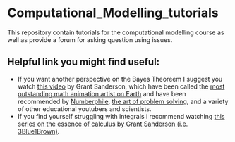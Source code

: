 # Computational_Modelling_tutorials
This repository contain tutorials for the computational modelling course as well as provide a forum for asking question using issues.

## Helpful link you might find useful:
- If you want another perspective on the Bayes Theoreem I suggest you watch [this video](https://www.youtube.com/watch?v=HZGCoVF3YvM) by Grant Sanderson, which have been called the [most outstanding math animation artist on Earth](https://twitter.com/sirajraval/status/1161685741128179713) and have been recommended by [Numberphile](https://www.youtube.com/watch?v=A0RH93XvSyU), [the art of problem solving](https://artofproblemsolving.com/news/aftermath/becoming-a-renowned-youtube-educator-with-grant-sanderson), and a variety of other educational youtubers and scientists.
- If you find yourself struggling with integrals i recommend watching [this series on the essence of calculus by Grant Sanderson (i.e. 3Blue1Brown)](https://www.youtube.com/watch?v=WUvTyaaNkzM&feature=youtu.be&fbclid=IwAR3dHQnX93g5EPUyqwuSZ8gTUgVy4Gu3cDFg8C8kKAbUAOhXvZxh3vxGuvg).

